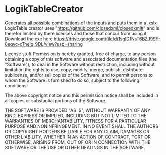 # LogikTableCreator
Generates all possible combinations of the inputs and puts them in a .xslx
LogicTable creator uses "https://github.com/closedxml/closedxml#" and is therefor limited by there licences and those that concur from using it.
Download the exe here https://drive.google.com/file/d/1sgID1NsT6BZJ9SF-8eqvc-xTnelq_9DL/view?usp=sharing

License stuff
Permission is hereby granted, free of charge, to any person obtaining a copy
of this software and associated documentation files (the "Software"), to deal
in the Software without restriction, including without limitation the rights
to use, copy, modify, merge, publish, distribute, sublicense, and/or sell
copies of the Software, and to permit persons to whom the Software is
furnished to do so, subject to the following conditions:

The above copyright notice and this permission notice shall be included in all
copies or substantial portions of the Software.

THE SOFTWARE IS PROVIDED "AS IS", WITHOUT WARRANTY OF ANY KIND, EXPRESS OR
IMPLIED, INCLUDING BUT NOT LIMITED TO THE WARRANTIES OF MERCHANTABILITY,
FITNESS FOR A PARTICULAR PURPOSE AND NONINFRINGEMENT. IN NO EVENT SHALL THE
AUTHORS OR COPYRIGHT HOLDERS BE LIABLE FOR ANY CLAIM, DAMAGES OR OTHER
LIABILITY, WHETHER IN AN ACTION OF CONTRACT, TORT OR OTHERWISE, ARISING FROM,
OUT OF OR IN CONNECTION WITH THE SOFTWARE OR THE USE OR OTHER DEALINGS IN THE
SOFTWARE.
